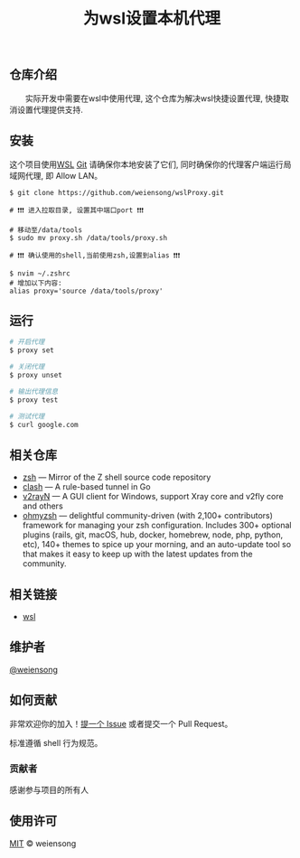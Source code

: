 <h1 align="center">为wsl设置本机代理</h1>



<p align="center">
<img src="https://img.shields.io/badge/license_-MIT-green" alt=""> <img src="https://img.shields.io/badge/shell-blue" alt=""> <img src="https://img.shields.io/badge/zsh-blue" alt="">  <img src="https://img.shields.io/badge/bash-blue" alt=""> 
</p>

## 仓库介绍

&emsp;&emsp;实际开发中需要在wsl中使用代理, 这个仓库为解决wsl快捷设置代理, 快捷取消设置代理提供支持.


## 安装

这个项目使用[WSL](https://learn.microsoft.com/en-us/windows/wsl/install) [Git](https://git-scm.com/) 请确保你本地安装了它们, 同时确保你的代理客户端运行局域网代理, 即 Allow LAN。

```shell
$ git clone https://github.com/weiensong/wslProxy.git

# ❗❗❗ 进入拉取目录, 设置其中端口port ❗❗❗

# 移动至/data/tools
$ sudo mv proxy.sh /data/tools/proxy.sh

# ❗❗❗ 确认使用的shell,当前使用zsh,设置到alias ❗❗❗

$ nvim ~/.zshrc
# 增加以下内容:
alias proxy='source /data/tools/proxy'
```


## 运行
```sh
# 开启代理
$ proxy set

# 关闭代理
$ proxy unset

# 输出代理信息
$ proxy test

# 测试代理
$ curl google.com
```

## 相关仓库

- [zsh](https://github.com/zsh-users/zsh) — Mirror of the Z shell source code repository
- [clash](https://github.com/Dreamacro/clash) — A rule-based tunnel in Go
- [v2rayN](https://github.com/2dust/v2rayN) — A GUI client for Windows, support Xray core and v2fly core and others
- [ohmyzsh](https://github.com/ohmyzsh/ohmyzsh) — delightful community-driven (with 2,100+ contributors) framework for managing your zsh configuration. Includes 300+ optional plugins (rails, git, macOS, hub, docker, homebrew, node, php, python, etc), 140+ themes to spice up your morning, and an auto-update tool so that makes it easy to keep up with the latest updates from the community.



## 相关链接

- [wsl](https://learn.microsoft.com/en-us/windows/wsl/install)



## 维护者

[@weiensong](https://github.com/weiensong)



## 如何贡献

非常欢迎你的加入！[提一个 Issue](https://github.com/weiensong/wslProxy/issues) 或者提交一个 Pull Request。


标准遵循 shell 行为规范。

### 贡献者

感谢参与项目的所有人



## 使用许可

[MIT](LICENSE) © weiensong

